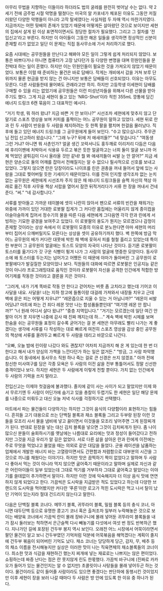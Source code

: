 아무리 무법을 지향하는 이들이라 하더라도 법의 굴레를 완전히 벗어날 수는 없다. 약 2세기 전에 금주법 시절 악명을 떨쳤다는 미국의 알 카포네가 체포된 이유도 그동안 저질러왔던 다양한 악행들이 아니라 고작 탈세였다는 사실처럼 두 자매 역시 마찬가지였다. 지금까지는 어떤 뒷배의 존재가 있었기 때문에 어떻게든 살아왔던 것으로 보이지만 세현의 집에서 살게 된 이상 표면적이면서도 정당한 절차가 필요했다. 그리고 그 절차를 ‘전입신고’라고 부른다. 하지만 이 아이들이 그동안 해온 일들을 생각하면 정상적인 신분이 존재할 리가 없었고 일단 이 문제는 직접 동사무소에 가서 처리하기로 했다.

요즘 시대에는 공무원들을 만난다고 해봐야 모든 일이 그렇게 쉽게 처리되지 않았다. 보통은 바쁘다거나 아니면 컴퓨터가 고장 났다던가 등 다양한 변명을 대며 민원인들을 문전박대 하는 일이 흔했다. 하지만 이는 민원인들이 필요한 것을 가져오지 않았기 때문이었다. 보통은 이럴 때 준비하는 물건은 바로 담배다. 작게는 개비에서 갑을 거쳐 보루 단위까지 물론 현금을 받지 않는 건 아니지만 보통은 담배들이 선호되었다. 이유는 아무도 모른다. 다른 사람들한테 물어봐도 관례라고만 하지. 하지만 고등학생 이세현이 담배를 구매할 수 있을 리는 없었기에 공무원들은 이런 미성년자들을 위해서 다른 선물을 받아주기도 했다. 그게 지금 세현이 들고 있는 ‘NRG-Shot’이라 적힌 355mL 깡통에 담긴 에너지 드링크 6캔 묶음이 그 대표적인 예시다.

“거기 학생, 뭐 하러 왔냐? 지금 바쁜 거 안 보이나?”
시선조차 세현에게 맞추지 않고 단말기로 스포츠 영상을 보며 커피를 홀짝이는 어느 공무원이 말하고 있었다. 세현 뒤로 란과 린 두 사람이 반응을 두 사람을 제지하려는 듯 한쪽 팔을 펼치며 한걸음 물러났다. 직후에 들고 있던 에너지 드링크를 그 공무원에게 들어 보인다.
“수고 많으십니다. 주무관님 전입 신고하러 왔습니다.”
“그래 누구? 뒤에 저 애새끼들?”
“네 맞습니다.”
“여동생 그런 거냐? 아니면 뭐 사촌인가? 얼굴 생긴 꼬락서니도 홍두깨로 이리저리 다듬은 다음에 후리이팬에 처박아서 식용유 두르고 볶은 듯한 얼굴하고는 너희 둘이 얼굴 보니까 어제 먹었던 굴튀김이 다시 올라올 것만 같네! 뭘 봐 애새끼들아 씨발 눈 안 깔어?”
지금 세현은 양손으로 둘의 어깨를 잡아서 전해질지는 알 수 없으나 필사적으로 신호를 보내고 있었다. 그렇지 않으면 란은 당장이라도 나이프를 린은 권총을 꺼내 들어서 앞에 있는 사람을 그대로 찢어버릴 듯한 기세이기 때문이었다. 이를 전혀 인지할 생각조차 없는 눈치 없는 공무원은 세현에게 시선조차 주지 않은 채 에너지 드링크들을 슬쩍 자신의 책상 아래로 옮긴 직후 사무용 책상 서랍을 열어서 잠깐 뒤적거리다가 서류 한 장을 꺼내서 건네준다.
“써.”
“네 감사합니다.”

서류를 받아들고 가까운 테이블에 셋이 나란히 앉아서 펜으로 서류의 빈칸을 채워가는 와중에 가까이 있던 거대한 로봇팔 집게가 그 커다란 몸집에는 어울리지 않게 종이컵을 아슬아슬하게 집어서 정수기의 물을 따른 다음 세현에게 그다음엔 각각 란과 린에게 서빙하는 기묘한 광경을 보여주고 있었다. 이 로봇팔의 용도가 뭔지는 모르겠으나 감정이 존재할 것이라는 상상 속에서 이 로봇팔이 모종의 이유로 분노한다면 아마 세현의 머리부터 집어서 으깨버릴지도 모른다는 상상을 셋이 공유하기까지 했다. 벽 한쪽에 방금 막 어느 공무원의 배가 커다란 대못에 박힌 채 벽에 꽂혀서 피를 철철 흘리고 있었는데 특이한 부분이 그 공무원의 얼굴에는 토스트 모양의 자국이 나타난 것이다. 듣기론 로봇팔이 토스터를 옮기다가 갓 구운 식빵이 튕겨 나가 그 사람의 얼굴에 명중한 모양이다. 동사무소에 왜 토스터를 두는지는 넘어가고 어쨌든 이 때문에 야마가 돌아버린 그 공무원이 로봇팔에다가 발길질한 모양이었나 보다. 직원들의 대화에 따르면 로봇팔은 인공지능 같은 것이 아니라 프로그래밍대로 움직인 것이라 로봇팔이 자신을 공격한 인간에게 적합한 방어기제를 작동한 것이라고 결론을 지은 것이다.

“그러게, 내가 기계 똑바로 작동 안 한다고 걷어차는 버릇 좀 고치라고 했는데 기어코 이 사달을 내요. 사달을! 너는 지하 창고에 들통이랑 대걸레 가져와서 내장들 치우고 근데 벽에 묻은 피는 어떻게 지우냐?”
“레몬즙으로 지울 수 있는 거 아닙니까?”
“레몬이 씨발 어딨냐? 마트에 파는 건 죄다 레몬 맛만 나는 합성품들뿐인데”
“여기엔 레몬 안 팝니까?”
“너 원래 어디서 살다 왔냐?”
“중층 지역입니다.”
“거기는 모르겠는데 일단 여긴 안 팔아 이거 못 지우면 나중에 감사 때 진짜 깨지는데 하....”
계속 벽에 박힌 시체를 보며 한숨을 쉬는 공무원들 표정이 갈수록 굳어가는 걸 본 세현은 아무래도 빨리 나가는 게 좋겠다는 생각에 서류를 다 작성하는 대로 빠르게 여전히 스포츠 영상을 감상 중인 공무원의 책상에 서류를 올려두고 빠르게 두 사람을 데리고 바깥으로 나간다.

“오빠, 오늘 밤에 린이랑 나갔다 와도 괜찮지? 어차피 지금까지 해 온 게 있는데 한 번 더 한다고 해서 내가 양심의 가책을 느낀다던가 하는 일은 없거든.”
“방금, 그 사람 파악했습니다. 이 동네에서 동사무소 직원 하나 죽는 걸로 큰 신경은 쓰지 않겠죠.”
아까 전에 참신한 미사여구를 담은 각종 모욕은 두 사람의 이전 삶을 전부 통틀어서도 정말 신선한 충격이었나 보다. 하지만 세현은 두 사람에게 이렇게 전할 뿐이다. 가치 없는 인간에게 두 사람의 기력을 쓰지 말라고.

전입신고는 이제야 첫걸음에 불과했다. 졸지에 같이 사는 사이가 되고 말았지만 이제 와서 무르기엔 두 사람이 어딘가에 숨기고 있을 총칼이 두렵기도 한 세현은 일단 해당 문제를 나중으로 미뤄두고 대신 오늘 저녁 식사를 걱정하기로 선택했다.

마트에서 파는 물건들이 다양하기는 하지만 그것이 음식의 다양함이라 표현하기는 힘들다. 흔히들 고기 대용으로 쓰는 단백질 블록과 채소 블록들 그리고 두부랑 된장 이런 것들을 모조리 사서 물을 냄비에 넣고 끓이면서 이것들을 모조리 넣어주면 그게 된장찌개가 된다. 반대로 된장을 넣는 대신 김치 블록을 넣으면 그것이 김치찌개가 된다. 좀 나이 많으신 분들이 술회하시기를 옛날에는 나름대로 요리에는 맛과 정성이 들어갔다고 전하지만 그것을 지금 우리가 알 길은 없었다. 서로 다른 삶을 살아온 란과 린에게 이전에는 주로 무엇을 먹었냐고 물었을 때는 의외로 같은 대답을 들었다. 군용 레이션을 납품하는 업체에서 개발한 에너지 바는 고열량이면서도 간편함과 저렴함으로 대부분의 시간을 그것으로 끼니를 채웠다는 이야기다. 하지만 맛은 끔찍하기 짝이 없었다고 말하며 두 사람 다 좋아서 먹는 것이 아니라 먹지 않으면 굶어죽기 때문이라고 말하며 실제로 자신과 같은 어린아이들이 일부 있었는데 그대로 먹기를 거부하자 그대로 굶어죽고 말았다는 이야기를 쓸데없이 추가하면서 말이다. 하지만 이런 것에 익숙해지자 더 이상 음식 맛에 연연하지 않게 되었다고 한다. 가끔씩은 도시락을 지급받은 적도 있었다고 하는데 다양한 브랜드의 도시락을 먹어봤지만 커다란 ‘푸른’이란 로고가 적힌 도시락은 먹고 나서 탈이 났던 기억이 있는지라 절대 건드리지 않는다고 말한다.

다음은 단백질 블록 코너다. 메뚜기 블록, 귀뚜라미 블록, 밀웜 블록 등의 충식 코너, 아니면 대두단백 등으로 유명한 콩고기 코너 혹은 출처조차 일부러 누락해놓은 것으로 보이는 배양육 코너에서 가끔씩 란이 몰래 장바구니에 몰래 넣어둔 귀뚜라미 블록들을 내가 잠시 둘러보는 척하면서 은근슬쩍 다시 빼놓기를 다섯에서 여섯 번 정도 반복하곤 했다. 지나가던 길에 포장된 건두부 봉지 역시 보인다. 오래전 어느 시장에서 어묵이라면서 팔던 물건이 알고 보니 건두부였던 기억처럼 덕분에 어묵볶음을 해먹겠다는 계획이 졸지에 건두부 볶음이 되어버린 기억도 났다.
채소 코너는 당당하게 당근, 감자, 무, 배추 등의 채소 이름을 전시해놓지만 실상은 이러한 맛이 나는 직육면체의 채소블록들의 코너이다. 최소한 맛과 식감을 재현하긴 했는지 찌개에 넣는 재료로는 나쁘지는 않은 편이었다. 쇼핑하는데 짜증 난다는 점은 란 못지않게 린도 한몫했다. 가끔씩 바구니에 (진짜로 카카오가 들어가 있는 물건인지는 알 수 없지만) 초콜릿이나 사탕들을 몰래 넣어두곤 하는 것이다. 물건이라도 같이 들어줄 사람이라도 있으면 좋겠다는 판단하에 동행시킨 것이었지만 이후 세현이 장을 보러 나갈 때마다 두 사람은 방 안에 있도록 한 이유 중 하나가 된다.